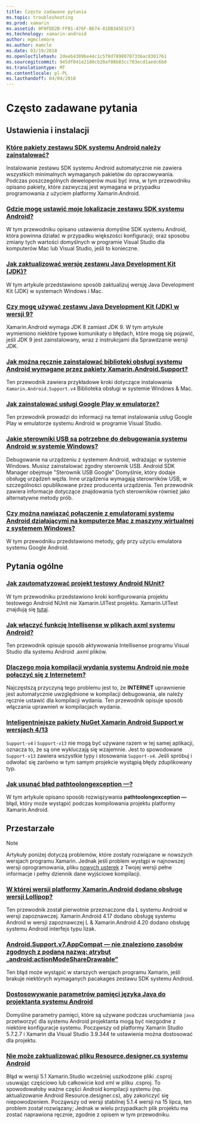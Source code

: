 ```yaml
---
title: Często zadawane pytania
ms.topic: troubleshooting
ms.prod: xamarin
ms.assetid: 0F0FDD2B-FFB1-476F-B674-81DB3A5E1CF3
ms.technology: xamarin-android
author: mgmclemore
ms.author: mamcle
ms.date: 03/19/2018
ms.openlocfilehash: 2deeb4309be44c1c5f8d78980707336ac8301761
ms.sourcegitcommit: 945df041e2180cb20af08b83cc703ecd1aedc6b0
ms.translationtype: MT
ms.contentlocale: pl-PL
ms.lasthandoff: 04/04/2018
---
```

# <a name="frequently-asked-questions"></a>Często zadawane pytania

## <a name="installation--setup"></a>Ustawienia i instalacji

### <a name="which-android-sdk-packages-should-i-installinstall-android-sdk-packagesmd"></a>[Które pakiety zestawu SDK systemu Android należy zainstalować?](install-android-sdk-packages.md)

Instalowanie zestawu SDK systemu Android automatycznie nie zawiera wszystkich minimalnych wymaganych pakietów do opracowywania. Podczas poszczególnych deweloperów musi być inna, w tym przewodniku opisano pakiety, które zazwyczaj jest wymagana w przypadku programowania z użyciem platformy Xamarin.Android.

### <a name="where-can-i-set-my-android-sdk-locationsandroid-sdk-locationmd"></a>[Gdzie mogę ustawić moje lokalizacje zestawu SDK systemu Android?](android-sdk-location.md)

W tym przewodniku opisano ustawienia domyślne SDK systemu Android, która powinna działać w przypadku większości konfiguracji; oraz sposobu zmiany tych wartości domyślnych w programie Visual Studio dla komputerów Mac lub Visual Studio, jeśli to konieczne.

### <a name="how-do-i-update-the-java-development-kit-jdk-versionupdate-jdkmd"></a>[Jak zaktualizować wersję zestawu Java Development Kit (JDK)?](update-jdk.md)

W tym artykule przedstawiono sposób zaktualizuj wersję Java Development Kit (JDK) w systemach Windows i Mac.

### <a name="can-i-use-java-development-kit-jdk-version-9jdk9-errorsmd"></a>[Czy mogę używać zestawu Java Development Kit (JDK) w wersji 9?](jdk9-errors.md)

Xamarin.Android wymaga JDK 8 zamiast JDK 9. W tym artykule wymieniono niektóre typowe komunikaty o błędach, które mogą się pojawić, jeśli JDK 9 jest zainstalowany, wraz z instrukcjami dla Sprawdzanie wersji JDK.


### <a name="how-can-i-manually-install-the-android-support-libraries-required-by-the-xamarinandroidsupport-packagesinstall-android-support-librarymd"></a>[Jak można ręcznie zainstalować biblioteki obsługi systemu Android wymagane przez pakiety Xamarin.Android.Support?](install-android-support-library.md)

Ten przewodnik zawiera przykładowe kroki dotyczące instalowania `Xamarin.Android.Support.v4` Biblioteka obsługi w systemie Windows & Mac.

### <a name="how-do-i-install-google-play-services-in-an-emulatorinstall-gpsmd"></a>[Jak zainstalować usługi Google Play w emulatorze?](install-gps.md)

Ten przewodnik prowadzi do informacji na temat instalowania usług Google Play w emulatorze systemu Android w programie Visual Studio.

### <a name="what-usb-drivers-do-i-need-to-debug-android-on-windowsandroid-drivers-debug-windowsmd"></a>[Jakie sterowniki USB są potrzebne do debugowania systemu Android w systemie Windows?](android-drivers-debug-windows.md)

Debugowanie na urządzeniu z systemem Android, wdrażając w systemie Windows. Musisz zainstalować zgodny sterownik USB. Android SDK Manager obejmuje "Sterownik USB Google" Domyślnie, który dodaje obsługę urządzeń węzła.
Inne urządzenia wymagają sterowników USB, w szczególności opublikowane przez producenta urządzenia. Ten przewodnik zawiera informacje dotyczące znajdowania tych sterowników również jako alternatywne metody prób.

### <a name="is-it-possible-to-connect-to-android-emulators-running-on-a-mac-from-a-windows-vmconnect-android-emulator-mac-windowsmd"></a>[Czy można nawiązać połączenie z emulatorami systemu Android działającymi na komputerze Mac z maszyny wirtualnej z systemem Windows?](connect-android-emulator-mac-windows.md)

W tym przewodniku przedstawiono metody, gdy przy użyciu emulatora systemu Google Android.

## <a name="general-questions"></a>Pytania ogólne

### <a name="how-do-i-automate-an-android-nunit-test-projectautomate-android-nunit-testmd"></a>[Jak zautomatyzować projekt testowy Android NUnit?](automate-android-nunit-test.md)

W tym przewodniku przedstawiono kroki konfigurowania projektu testowego Android NUnit _nie_ Xamarin.UITest projektu. Xamarin.UITest znajdują się [tutaj](https://docs.microsoft.com/appcenter/test-cloud/preparing-for-upload/uitest).

### <a name="how-do-i-enable-intellisense-in-android-axml-filesenable-axml-intellisensemd"></a>[Jak włączyć funkcję Intellisense w plikach axml systemu Android?](enable-axml-intellisense.md)

Ten przewodnik opisuje sposób aktywowania Intellisense programu Visual Studio dla systemu Android .axml plików.

### <a name="why-cant-my-android-release-build-connect-to-the-internetandroid-internetmd"></a>[Dlaczego moja kompilacji wydania systemu Android nie może połączyć się z Internetem?](android-internet.md)

Najczęstszą przyczyną tego problemu jest to, że **INTERNET** uprawnienie jest automatycznie uwzględnione w kompilacji debugowania, ale należy ręcznie ustawić dla kompilacji wydania. Ten przewodnik opisuje sposób włączania uprawnień w kompilacjach wydania.

### <a name="smarter-xamarin-android-support-v4--v13-nuget-packagesandroid-support-v4v13-librariesmd"></a>[Inteligentniejsze pakiety NuGet Xamarin Android Support w wersjach 4/13](android-support-v4v13-libraries.md)

`Support-v4` i `Support-v13` nie mogą być używane razem w tej samej aplikacji, oznacza to, że są one wykluczają się wzajemnie. Jest to spowodowane `Support-v13` zawiera wszystkie typy i stosowania `Support-v4`. Jeśli spróbuj i odwołać się zarówno w tym samym projekcie wystąpią błędy zduplikowany typ.

### <a name="how-do-i-resolve-a-pathtoolongexception-errorpath-too-long-exceptionmd"></a>[Jak usunąć błąd pathtoolongexception —?](path-too-long-exception.md)

W tym artykule opisano sposób rozwiązywania **pathtoolongexception —** błąd, który może wystąpić podczas kompilowania projektu platformy Xamarin.Android.



## <a name="deprecated"></a>Przestarzałe

> [!NOTE]
> Artykuły poniżej dotyczą problemów, które zostały rozwiązane w nowszych wersjach programu Xamarin. Jednak jeśli problem wystąpi w najnowszej wersji oprogramowania, pliku [nowych usterek](~/cross-platform/troubleshooting/questions/howto-file-bug.md) z Twojej wersji pełne informacje i pełny dziennik dane wyjściowe kompilacji.

### <a name="what-version-of-xamarinandroid-added-lollipop-supportxa-lollipopmd"></a>[W której wersji platformy Xamarin.Android dodano obsługę wersji Lollipop?](xa-lollipop.md)

Ten przewodnik został pierwotnie przeznaczone dla L systemu Android w wersji zapoznawczej. Xamarin.Android 4.17 dodano obsługę systemu Android w wersji zapoznawczej L & Xamarin.Android 4.20 dodano obsługę systemu Android interfejs typu lizak.

### <a name="androidsupportv7appcompat---no-resource-found-that-matches-the-given-name-attr-androidactionmodesharedrawablemissing-action-mode-share-drawablemd"></a>[Android.Support.v7.AppCompat — nie znaleziono zasobów zgodnych z podaną nazwą: atrybut „android:actionModeShareDrawable”](missing-action-mode-share-drawable.md)

Ten błąd może wystąpić w starszych wersjach programu Xamarin, jeśli brakuje niektórych wymaganych pacakages zestawu SDK systemu Android.

### <a name="adjusting-java-memory-parameters-for-the-android-designerandroid-designer-java-memorymd"></a>[Dostosowywanie parametrów pamięci języka Java do projektanta systemu Android](android-designer-java-memory.md)

Domyślne parametry pamięci, które są używane podczas uruchamiania `java` przetworzyć dla systemu Android projektanta mogą być niezgodne z niektóre konfiguracje systemu. Począwszy od platformy Xamarin Studio 5.7.2.7 i Xamarin dla Visual Studio 3.9.344 te ustawienia można dostosować dla projektu.

### <a name="my-android-resourcedesignercs-file-will-not-updateresource-designer-wont-updatemd"></a>[Nie może zaktualizować pliku Resource.designer.cs systemu Android](resource-designer-wont-update.md)

Błąd w wersji 5.1 Xamarin.Studio wcześniej uszkodzone pliki .csproj usuwając częściowo lub całkowicie kod xml w pliku .csproj. To spowodowałoby ważne części Android kompilacji systemu (np. aktualizowanie Android Resource.designer.cs), aby zakończyć się niepowodzeniem. Począwszy od wersji stabilnej 5.1.4 wersji na 15 lipca, ten problem został rozwiązany; Jednak w wielu przypadkach plik projektu ma zostać naprawiona ręcznie, zgodnie z opisem w tym przewodniku.



